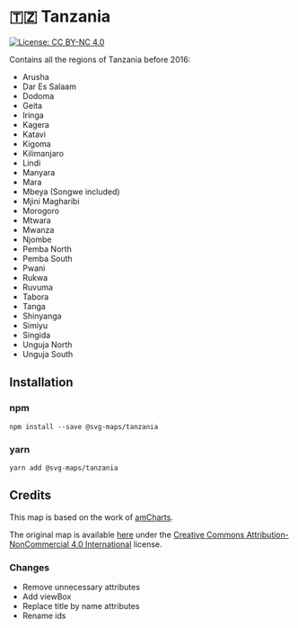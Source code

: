 # 🇹🇿 Tanzania

[![License: CC BY-NC 4.0](https://img.shields.io/badge/License-CC%20BY--NC%204.0-blue.svg)](https://creativecommons.org/licenses/by-nc/4.0/)

Contains all the regions of Tanzania before 2016:
* Arusha
* Dar Es Salaam
* Dodoma
* Geita
* Iringa
* Kagera
* Katavi
* Kigoma
* Kilimanjaro
* Lindi
* Manyara
* Mara
* Mbeya (Songwe included)
* Mjini Magharibi
* Morogoro
* Mtwara
* Mwanza
* Njombe
* Pemba North
* Pemba South
* Pwani
* Rukwa
* Ruvuma
* Tabora
* Tanga
* Shinyanga
* Simiyu
* Singida
* Unguja North
* Unguja South

## Installation

### npm

`npm install --save @svg-maps/tanzania`

### yarn

`yarn add @svg-maps/tanzania`

## Credits

This map is based on the work of [amCharts](https://www.amcharts.com).

The original map is available [here](https://www.amcharts.com/svg-maps/?map=tanzania) under the [Creative Commons Attribution-NonCommercial 4.0 International](https://creativecommons.org/licenses/by-nc/4.0/) license.

### Changes

* Remove unnecessary attributes
* Add viewBox
* Replace title by name attributes
* Rename ids
